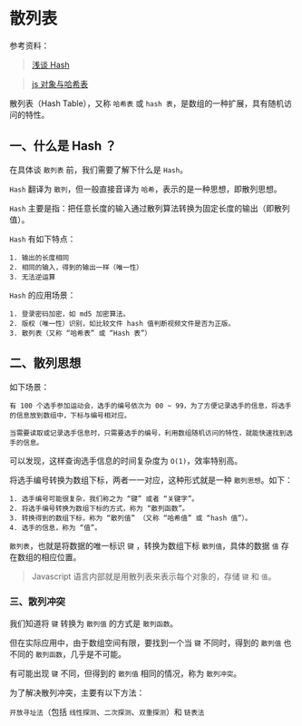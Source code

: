 # 散列表

参考资料：

> [浅谈 Hash](https://www.jianshu.com/p/ec7b848f83a7)

> [js 对象与哈希表](https://segmentfault.com/a/1190000007692754)

散列表（Hash Table），又称 `哈希表` 或 `hash 表`，是数组的一种扩展，具有随机访问的特性。

## 一、什么是 Hash ？

在具体谈 `散列表` 前，我们需要了解下什么是 `Hash`。

`Hash` 翻译为 `散列`，但一般直接音译为 `哈希`，表示的是一种思想，即散列思想。

`Hash` 主要是指：把任意长度的输入通过散列算法转换为固定长度的输出（即散列值）。

`Hash` 有如下特点：

```
1. 输出的长度相同
2. 相同的输入，得到的输出一样（唯一性）
3. 无法逆运算
```

`Hash` 的应用场景：

```
1. 登录密码加密，如 md5 加密算法。
2. 版权（唯一性）识别，如比较文件 hash 值判断视频文件是否为正版。
3. 散列表（又称 “哈希表” 或 “Hash 表”）
```

## 二、散列思想

如下场景：

```
有 100 个选手参加运动会，选手的编号依次为 00 ~ 99，为了方便记录选手的信息，将选手的信息放到数组中，下标与编号相对应。

当需要读取或记录选手信息时，只需要选手的编号，利用数组随机访问的特性，就能快速找到选手的信息。
```

可以发现，这样查询选手信息的时间复杂度为 `O(1)`，效率特别高。

将选手编号转换为数组下标，两者一一对应，这种形式就是一种 `散列思想`。如下：

```
1. 选手编号可能很复杂，我们称之为 “键” 或者 “关键字”。
2. 将选手编号转换为数组下标的方式，称为 “散列函数”。
3. 转换得到的数组下标，称为 “散列值” （又称 “哈希值” 或 “hash 值”）。
4. 选手的信息，称为 “值”。
```

`散列表`，也就是将数据的唯一标识 `键` ，转换为数组下标 `散列值`，具体的数据 `值` 存在数组的相应位置。

> Javascript 语言内部就是用散列表来表示每个对象的，存储 `键` 和 `值`。

### 三、散列冲突

我们知道将 `键` 转换为 `散列值` 的方式是 `散列函数`。

但在实际应用中，由于数组空间有限，要找到一个当 `键` 不同时，得到的 `散列值` 也不同的 `散列函数`，几乎是不可能。

有可能出现 `键` 不同，但得到的 `散列值` 相同的情况，称为 `散列冲突`。

为了解决散列冲突，主要有以下方法：

`开放寻址法`（包括 `线性探测`、`二次探测`、`双重探测`）和 `链表法`